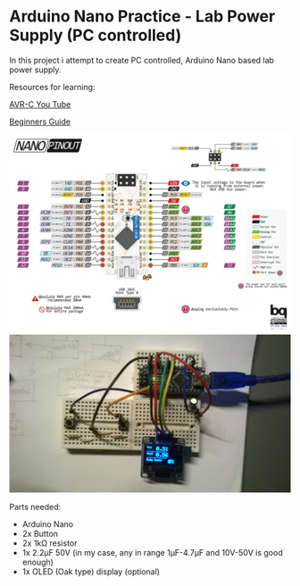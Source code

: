 # Arduino Nano Practice - Lab Power Supply (PC controlled)

In this project i attempt to create PC controlled, Arduino Nano based lab power supply.

Resources for learning:

[AVR-C You Tube](https://www.youtube.com/watch?v=9ADxPRjZI4Q&list=PLA6BB228B08B03EDD)

[Beginners Guide](https://www.researchgate.net/publication/263084656_A_Beginners_Guide_to_AVR)

![Real world setup](./images/Pinout_of_the_NANO.png)
![Arduino Nano](./images/setup.jpg)

Parts needed:

* Arduino Nano
* 2x Button
* 2x 1kΩ resistor
* 1x 2.2μF 50V (in my case, any in range 1μF-4.7μF and 10V-50V is good enough)
* 1x OLED (Oak type) display (optional)
